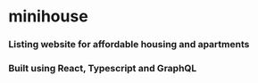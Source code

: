# minihouse

### Listing website for affordable housing and apartments
### Built using React, Typescript and GraphQL 

